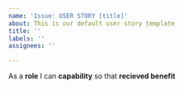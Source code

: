 ```yaml
---
name: 'Issue: USER STORY [title]'
about: This is our default user story template
title: ''
labels: ''
assignees: ''

---
```


As a **role** I can **capability** so that **recieved benefit**
